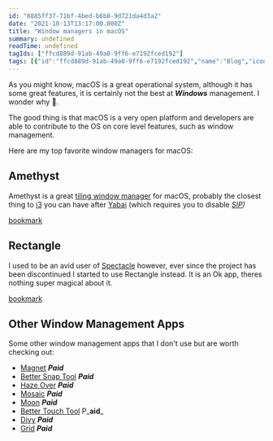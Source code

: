 ```yaml
---
id: "8885ff37-71bf-4bed-b6b8-9d721da4d3a2"
date: "2021-10-13T13:17:00.000Z"
title: "Window managers in macOS"
summary: undefined
readTime: undefined
tagIds: ["ffcd889d-91ab-49a0-9ff6-e7192fced192"]
tags: [{"id":"ffcd889d-91ab-49a0-9ff6-e7192fced192","name":"Blog","icon":"🌐"}]
--- 
```

 
As you might know, macOS is a great operational system, although it has some great features, it is certainly not the best at _**Windows**_ management. I wonder why 🤔.


The good thing is that macOS is a very open platform and developers are able to contribute to the OS on core level features, such as window management.


Here are my top favorite window managers for macOS:


## Amethyst


Amethyst is a great [tiling window manager](https://en.wikipedia.org/wiki/Tiling_window_manager) for macOS, probably the closest thing to [i3](https://i3wm.org/) you can have after [Yabai](https://github.com/koekeishiya/yabai) (which requires you to disable [_SIP_](https://support.apple.com/en-us/HT204899)_)_


[bookmark](https://ianyh.com/amethyst/)


## Rectangle


I used to be an avid user of [Spectacle](https://github.com/eczarny/spectacle#important-note) however, ever since the project has been discontinued I started to use Rectangle instead. It is an Ok app, theres nothing super magical about it.


[bookmark](https://rectangleapp.com)


## Other Window Management Apps


Some other window management apps that I don't use but are worth checking out:

- [Magnet](https://www.google.com/search?client=safari&rls=en&q=macOS%20magnet&ie=UTF-8&oe=UTF-8) _**Paid**_
- [Better Snap Tool](https://apps.apple.com/us/app/bettersnaptool/id417375580) _**Paid**_
- [Haze Over](https://hazeover.com/) _**Paid**_
- [Mosaic](https://www.lightpillar.com/mosaic.html)  _**Paid**_
- [Moon](https://manytricks.com/moom/) _**Paid**_
- [Better Touch Tool](https://folivora.ai/) P_**aid**_
- [Divy](https://mizage.com/divvy/?ref=producthunt) _**Paid**_
- [Grid](https://macgrid.app/?ref=producthunt) _**Paid**_

